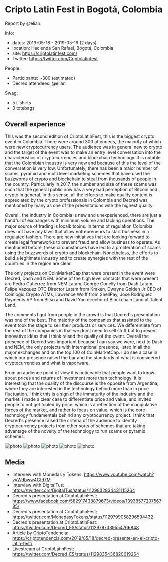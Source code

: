 # Cripto Latin Fest in Bogotá, Colombia

Report by @elian.

Info:

* dates: 2019-05-18 - 2019-05-19 (2 days)
* location: Hacienda San Rafael, Bogotá, Colombia
* site: https://criptolatinfest.com/
* Twitter: https://twitter.com/Criptolatinfest

People:

* Participants: ~300 (estimated)
* Decred attendees: @elian

Swag:

* 5 t-shirts
* 3 totebags

## Overall experience

This was the second edition of CriptoLatinFest, this is the biggest crypto event in Colombia. There were around 300 attendees, the majority of which were new cryptocurrency users. The audience was in general new to crypto and the target of the event was to make an entry level conversation into the characteristics of cryptocurrencies and blockchain technology. It is notable that the Colombian industry is very new and because of this the level of the conversation is very low. Unfortunately, there has been a major number of scams, pyramid and multi level marketing schemes that have used the buzzwords of crypto and blockchain to steal from thousands of people in the country. Particularly in 2017, the number and size of these scams was such that the general public now has a very bad perception of Bitcoin and crypto in general. In this sense, all the efforts to make quality content is appreciated by the crypto professionals in Colombia and Decred was mentioned by many as one of the presentations with the highest quality.

Overall, the industry in Colombia is new and unexperienced, there are just a handful of exchanges with minimum volume and lacking operations. The major source of trading is localbitcoins. In terms of regulation Colombia does not have any laws that allow entrepreneurs to start business in a regulated fashion. There are new initiatives that are looking forward to create legal frameworks to prevent fraud and allow business to operate. As mentioned before, these circumstances have led to a proliferation of scams using the buzzwords of crypto and blockchain. Nonetheless, the efforts to build a legitimate industry and to create synergies with the rest of the countries in the region are clear.

The only projects on CoinMarketCap that were present in the event were Decred, Dash and NEM. Some of the high level contacts that were present are Pedro Gutierrez from NEM Latam, George Conelly from Dash Latam, Felipe Vazquez OTC Director Latam from Kraken, Dwayne Golden Jr CEO of Coinlogiq Crypto ATMs, Lawrence Wolff from ShellPay, Jose Rodriguez Payments VP from Bitso and David Yao director of Blockchain Land at Talent Land.

The comments I got from people in the crowd is that Decred's presentation was one of the best. The majority of the companies that assisted to the event took the stage to sell their products or services. We differentiate from the rest of the companies in that we don't need to sell stuff but to present innovative ideas that I think raised the quality of the event. Overall the presence of Decred was important because I can say we were, next to Dash and NEM, the only projects with international presence, listed in all the major exchanges and on the top 100 of CoinMarketCap. I do see a case in which our presence raised the bar and the standards of what is considered cryptocurrencies and what is vaporware.

From an audience point of view it is noticeable that people want to know about prices and returns of investment more than technology. It is interesting that the quality of the discourse is the opposite from Argentina, where they are interested in the technology behind more than in price fluctuation. I think this is a sign of the immaturity of the industry and the market. I made a clear case to differentiate price and value, and invited people to not get fooled by price, which is a reflection of the manipulative forces of the market, and rather to focus on value, which is the core technology fundamentals behind any cryptocurrency project. I think that Decred's presence raised the criteria of the audience to identify cryptocurrency projects from other sorts of schemes that are taking advantage of the novelty of the technology to run scams or pyramid schemes.

![photo](https://user-images.githubusercontent.com/26446555/58642731-e563b680-82cb-11e9-9cd1-a5902c14469d.jpg)
![photo](https://user-images.githubusercontent.com/26446555/58642732-e563b680-82cb-11e9-87f2-c69fd406e3b6.jpg)
![photo](https://user-images.githubusercontent.com/26446555/58642733-e5fc4d00-82cb-11e9-89cd-c463fe4742fc.jpeg)
![photo](https://user-images.githubusercontent.com/26446555/58642735-e5fc4d00-82cb-11e9-9c91-43cb31469fef.jpeg)
![photo](https://user-images.githubusercontent.com/26446555/58663085-a6e4f080-82f9-11e9-8281-2229d3502ddd.jpg)

## Media

* Interview with Monedas y Tokens: https://www.youtube.com/watch?v=Wdbww4Gfd7M
* Interview with DigitalTus: https://twitter.com/DigitalTus/status/1129832834431115264
* Decred's presentation at CriptoLatinFest: https://www.facebook.com/582917438879673/videos/1393857720756785/
* Decred's presentation at CriptoLatinFest: https://twitter.com/MonedasyTokens/status/1129799058296594432
* Decred's presentation at CriptoLatinFest: https://twitter.com/Decred_ES/status/1129797339554766848
* Article by CriptoTendencia: https://criptotendencia.com/2019/05/18/decred-presente-en-el-cripto-latin-fest/
* Livestream at CriptoLatinFest: https://twitter.com/Decred_ES/status/1129835436820619264
